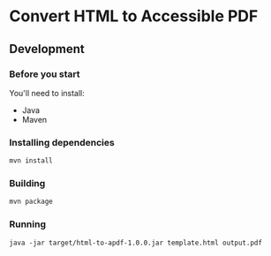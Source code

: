 # Convert HTML to Accessible PDF

## Development

### Before you start

You'll need to install:

- Java
- Maven

### Installing dependencies

```sh
mvn install
```

### Building

```sh
mvn package
```

### Running

```
java -jar target/html-to-apdf-1.0.0.jar template.html output.pdf
```